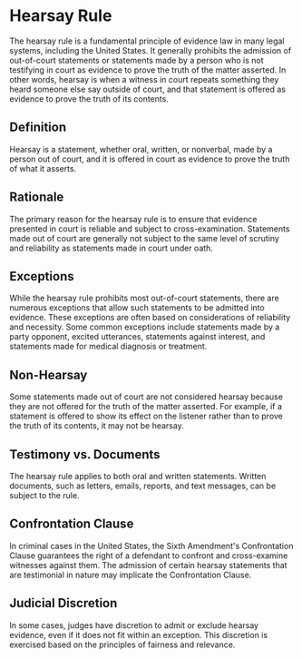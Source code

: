 # Hearsay Rule
The hearsay rule is a fundamental principle of evidence law in many legal systems, including the United States. It generally prohibits the admission of out-of-court statements or statements made by a person who is not testifying in court as evidence to prove the truth of the matter asserted. In other words, hearsay is when a witness in court repeats something they heard someone else say outside of court, and that statement is offered as evidence to prove the truth of its contents.

## Definition
Hearsay is a statement, whether oral, written, or nonverbal, made by a person out of court, and it is offered in court as evidence to prove the truth of what it asserts.
## Rationale
The primary reason for the hearsay rule is to ensure that evidence presented in court is reliable and subject to cross-examination. Statements made out of court are generally not subject to the same level of scrutiny and reliability as statements made in court under oath.
## Exceptions
While the hearsay rule prohibits most out-of-court statements, there are numerous exceptions that allow such statements to be admitted into evidence. These exceptions are often based on considerations of reliability and necessity. Some common exceptions include statements made by a party opponent, excited utterances, statements against interest, and statements made for medical diagnosis or treatment.
## Non-Hearsay
Some statements made out of court are not considered hearsay because they are not offered for the truth of the matter asserted. For example, if a statement is offered to show its effect on the listener rather than to prove the truth of its contents, it may not be hearsay.
## Testimony vs. Documents
The hearsay rule applies to both oral and written statements. Written documents, such as letters, emails, reports, and text messages, can be subject to the rule.
## Confrontation Clause
In criminal cases in the United States, the Sixth Amendment's Confrontation Clause guarantees the right of a defendant to confront and cross-examine witnesses against them. The admission of certain hearsay statements that are testimonial in nature may implicate the Confrontation Clause.
## Judicial Discretion
In some cases, judges have discretion to admit or exclude hearsay evidence, even if it does not fit within an exception. This discretion is exercised based on the principles of fairness and relevance.
